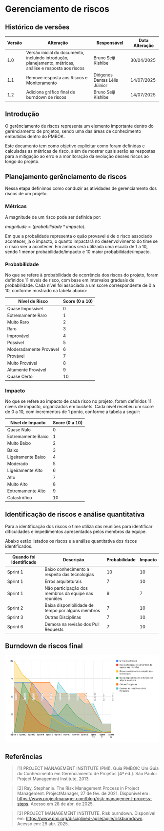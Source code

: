 # Gerenciamento de riscos

## Histórico de versões

| Versão | Alteração       | Responsável         | Data Alteração |
|--------|-----------------|---------------------|----------------|
| 1.0    | Versão inicial do documento, incluindo introdução, planejamento, métricas, análise e resposta aos riscos  | Bruno Seiji Kishibe | 30/04/2025 |
| 1.1    | Remove resposta aos Riscos e Monitoramento  | Diógenes Dantas Lélis Júinior | 14/07/2025 |
| 1.2    | Adiciona gráfico final de burndown de riscos  | Bruno Seiji Kishibe | 14/07/2025 |

## Introdução

O gerênciamento de riscos representa um elemento importante dentro do gerênciamento de projetos, sendo uma das áreas de conhecimento embutidas dentro do PMBOK.

Este documento tem como objetivo explicitar como foram definidas e calculadas as métricas de risco, além de mostrar quais serão as respostas para a mitigação ao erro e a monitoração da evolução desses riscos ao longo do projeto.

## Planejamento gerênciamento de riscos

Nessa etapa definimos como conduzir as atividades de gerenciamento dos riscos de um projeto.

### Métricas

A magnitude de um risco pode ser definida por: 

$magnitude = (probabilidade * impacto)$.

Em que a probalidade representa o quão provavel é de o risco associado acontecer, já o impacto, o quanto impactará no desenvolvimento do time se o risco vier a acontecer. Em ambos será utilizada uma escala de 1 a 10, sendo 1 menor probabilidade/impacto e 10 maior probabilidade/impacto.

### Probabilidade

No que se refere à probabilidade de ocorrência dos riscos do projeto, foram definidos 11 níveis de risco, com base em intervalos graduais de probabilidade. Cada nível foi associado a um score correspondente de 0 a 10, conforme mostrado na tabela abaixo:

| Nível de Risco          | Score (0 a 10) |
|--------------------------|----------------|
| Quase Impossível         | 0              |
| Extremamente Raro        | 1              |
| Muito Raro               | 2              |
| Raro                     | 3              |
| Improvável               | 4              |
| Possível                 | 5              |
| Moderadamente Provável   | 6              |
| Provável                 | 7              |
| Muito Provável           | 8              |
| Altamente Provável       | 9              |
| Quase Certo              | 10             |

### Impacto

No que se refere ao impacto de cada risco no projeto, foram definidos 11 níveis de impacto, organizados em buckets. Cada nível recebeu um score de 0 a 10, com incrementos de 1 ponto, conforme a tabela a seguir:

| Nível de Impacto        | Score (0 a 10) |
|--------------------------|----------------|
| Quase Nulo               | 0              |
| Extremamente Baixo       | 1              |
| Muito Baixo              | 2              |
| Baixo                    | 3              |
| Ligeiramente Baixo       | 4              |
| Moderado                 | 5              |
| Ligeiramente Alto        | 6              |
| Alto                     | 7              |
| Muito Alto               | 8              |
| Extremamente Alto        | 9              |
| Catastrófico             | 10             |


## Identificação de riscos e análise quantitativa

Para a identificação dos riscos o time utiliza das reuniões para identificar dificuldades e impedimentos apresentados pelos membros da equipe.

Abaixo estão listados os riscos e a análise quantitativa dos riscos identificados.

| Quando foi Identificado | Descrição                                           | Probabilidade | Impacto |
| ----------------------- | --------------------------------------------------- | ------------- | ------- |
| Sprint 1                | Baixo conhecimento a respeito das tecnologias       | 10            | 10      |
| Sprint 1                | Erros arquiteturais                                 | 7             | 10      |
| Sprint 1                | Não participação dos membros da equipe nas reuniões | 9             | 7       |
| Sprint 2                | Baixa disponibilidade de tempo por alguns membros   | 7             | 10      |
| Sprint 3                | Outras Disciplinas                                  | 7             | 10      |
| Sprint 6                | Demora na revisão dos Pull Requests                 | 7             | 10      |

## Burndown de riscos final 

![GraficoBurndownRiscos](../assets/burndownRiscos.png)

## Referências

> [1] PROJECT MANAGEMENT INSTITUTE (PMI). Guia PMBOK: Um Guia do Conhecimento em Gerenciamento de Projetos [4ª ed.]. São Paulo: Project Management Institute, 2013.

> [2] Ray, Stephanie. The Risk Management Process in Project Management. ProjectManager, 27 de fev. de 2021. Disponível em : https://www.projectmanager.com/blog/risk-management-process-steps. Acesso em 28 de abr. de 2025.

> [3] PROJECT MANAGEMENT INSTITUTE. Risk burndown. Disponível em: https://www.pmi.org/disciplined-agile/agile/riskburndown. Acesso em: 28 abr. 2025.


